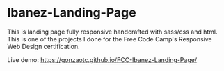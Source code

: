 # Ibanez-Landing-Page
This is landing page fully responsive handcrafted with sass/css and html.
This is one of the projects I done for the Free Code Camp's Responsive Web Design certification.

Live demo: https://gonzaotc.github.io/FCC-Ibanez-Landing-Page/
